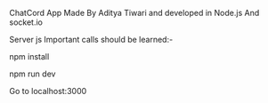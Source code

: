 ChatCord App Made By Aditya Tiwari and developed in Node.js And socket.io

Server js 
Important calls should be learned:-

npm install

npm run dev

Go to localhost:3000
